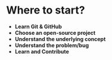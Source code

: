 # Where to start?

- **Learn Git & GitHub**
- **Choose an open-source project**
- **Understand the underlying concept**
- **Understand the problem/bug**
- **Learn and Contribute**
